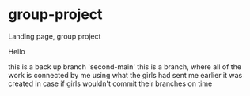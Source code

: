 # group-project
Landing page, group project

Hello

this is a back up branch 'second-main'
this is a branch, where all of the work is connected by me using what the girls had sent me earlier
it was created in case if girls wouldn't commit their branches on time